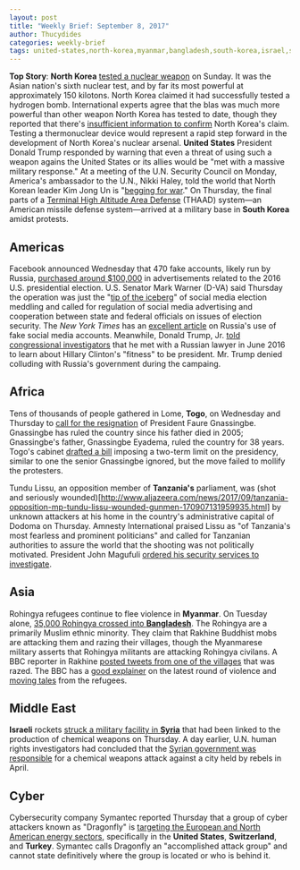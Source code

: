 ```yaml
---
layout: post
title: "Weekly Brief: September 8, 2017"
author: Thucydides
categories: weekly-brief
tags: united-states,north-korea,myanmar,bangladesh,south-korea,israel,syria,togo,tanzania,switzerland,turkey
---
```


**Top Story**: **North Korea** [tested a nuclear weapon](https://www.nytimes.com/2017/09/03/world/asia/north-korea-tremor-possible-6th-nuclear-test.html) on Sunday. It was the Asian nation's sixth nuclear test, and by far its most powerful at approximately 150 kilotons. North Korea claimed it had successfully tested a hydrogen bomb. International experts agree that the blas was much more powerful than other weapon North Korea has tested to date, though they reported that there's [insufficient information to confirm](https://www.nytimes.com/2017/09/03/science/north-korea-bomb-test.html) North Korea's claim. Testing a thermonuclear device would represent a rapid step forward in the development of North Korea's nuclear arsenal. **United States** President Donald Trump responded by warning that even a threat of using such a weapon agains the United States or its allies would be "met with a massive military response." At a meeting of the U.N. Security Council on Monday, America's ambassador to the U.N., Nikki Haley, told the world that North Korean leader Kim Jong Un is "[begging for war](http://www.npr.org/sections/thetwo-way/2017/09/04/548461574/haley-north-korea-begging-for-war)." On Thursday, the final parts of a [Terminal High Altitude Area Defense](https://www.theguardian.com/world/2017/sep/07/south-korea-deploys-missile-system-as-us-strengthens-north-korea-trade-threat) (THAAD) system&mdash;an American missile defense system&mdash;arrived at a military base in **South Korea** amidst protests.

## Americas

Facebook announced Wednesday that 470 fake accounts, likely run by Russia, [purchased around $100,000](https://www.washingtonpost.com/business/technology/facebook-accounts-from-russia-bought-ads-during-us-campaign/2017/09/06/55793266-9362-11e7-8482-8dc9a7af29f9_story.html) in advertisements related to the 2016 U.S. presidential election. U.S. Senator Mark Warner (D-VA) said Thursday the operation was just the "[tip of the iceberg](http://www.cnn.com/2017/09/07/politics/warner-facebook-russia-hacking/index.html?sr=twCNNp090717warner-facebook-russia-hacking1112AMVODtop&CNNPolitics=Tw)" of social media election meddling and called for regulation of social media advertising and cooperation between state and federal officials on issues of election security. The _New York Times_ has an [excellent article](https://www.nytimes.com/2017/09/07/us/politics/russia-facebook-twitter-election.html) on Russia's use of fake social media accounts. Meanwhile, Donald Trump, Jr. [told congressional investigators](https://www.nytimes.com/2017/09/07/us/politics/trump-russia-investigation.html) that he met with a Russian lawyer in June 2016 to learn about Hillary Clinton's "fitness" to be president. Mr. Trump denied colluding with Russia's government during the campaing.

## Africa

Tens of thousands of people gathered in Lome, **Togo**, on Wednesday and Thursday to [call for the resignation](http://www.bbc.com/news/world-africa-41174005) of President Faure Gnassingbe. Gnassingbe has ruled the country since his father died in 2005; Gnassingbe's father, Gnassingbe Eyadema, ruled the country for 38 years. Togo's cabinet [drafted a bill](http://www.huffingtonpost.com/entry/togo-protests_us_59b05298e4b0354e440f0686) imposing a two-term limit on the presidency, similar to one the senior Gnassingbe ignored, but the move failed to mollify the protesters.

Tundu Lissu, an opposition member of **Tanzania's** parliament, was (shot and seriously wounded)[http://www.aljazeera.com/news/2017/09/tanzania-opposition-mp-tundu-lissu-wounded-gunmen-170907131959935.html] by unknown attackers at his home in the country's administrative capital of Dodoma on Thursday. Amnesty International praised Lissu as "of Tanzania's most fearless and prominent politicians" and called for Tanzanian authorities to assure the world that the shooting was not politically motivated. President John Magufuli [ordered his security services to investigate](https://af.reuters.com/article/africaTech/idAFL8N1LO3UF).

## Asia

Rohingya refugees continue to flee violence in **Myanmar**. On Tuesday alone, [35,000 Rohingya crossed into **Bangladesh**](http://www.bbc.com/news/world-asia-41158703). The Rohingya are a primarily Muslim ethnic minority. They claim that Rakhine Buddhist mobs are attacking them and razing their villages, though the Myanmarese military asserts that Rohingya militants are attacking Rohingya civilans. A BBC reporter in Rakhine [posted tweets from one of the villages](https://twitter.com/i/moments/905812298023018497) that was razed. The BBC has a [good explainer](http://www.bbc.com/news/world-asia-41082689) on the latest round of violence and [moving tales](http://www.bbc.com/news/world-asia-41189748) from the refugees.

## Middle East

**Israeli** rockets [struck a military facility in **Syria**](https://www.washingtonpost.com/world/israeli-airstrikes-target-syrian-research-center-linked-to-chemical-weapons/2017/09/07/2230abda-93a5-11e7-b9bc-b2f7903bab0d_story.html) that had been linked to the production of chemical weapons on Thursday. A day earlier, U.N. human rights investigators had concluded that the [Syrian government was responsible](http://www.bbc.com/news/world-middle-east-41173133) for a chemical weapons attack against a city held by rebels in April.

## Cyber
Cybersecurity company Symantec reported Thursday that a group of cyber attackers known as "Dragonfly" is [targeting the European and North American energy sectors](https://www.symantec.com/connect/blogs/dragonfly-western-energy-sector-targeted-sophisticated-attack-group), specifically in the **United States**, **Switzerland**, and **Turkey**. Symantec calls Dragonfly an "accomplished attack group" and cannot state definitively where the group is located or who is behind it.

